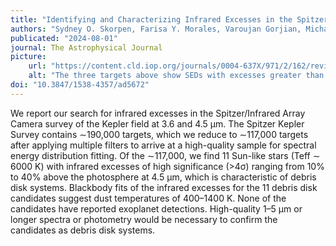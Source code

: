 ```yaml
---
title: "Identifying and Characterizing Infrared Excesses in the Spitzer Kepler Survey (SpiKeS)"
authors: "Sydney O. Skorpen, Farisa Y. Morales, Varoujan Gorjian, Michael W. Werner, and Geoffrey Bryden"
publicated: "2024-08-01"
journal: The Astrophysical Journal
picture:
    url: "https://content.cld.iop.org/journals/0004-637X/971/2/162/revision1/apjad5672f1_lr.jpg"
    alt: "The three targets above show SEDs with excesses greater than 10% at I2, similarly to the 11 candidates."
doi: "10.3847/1538-4357/ad5672"
---
```

We report our search for infrared excesses in the Spitzer/Infrared Array Camera survey of the Kepler field at 3.6 and 4.5 μm. The Spitzer Kepler Survey contains ∼190,000 targets, which we reduce to ∼117,000 targets after applying multiple filters to arrive at a high-quality sample for spectral energy distribution fitting. Of the ∼117,000, we find 11 Sun-like stars (Teff ∼ 6000 K) with infrared excesses of high significance (>4σ) ranging from 10% to 40% above the photosphere at 4.5 μm, which is characteristic of debris disk systems. Blackbody fits of the infrared excesses for the 11 debris disk candidates suggest dust temperatures of 400–1400 K. None of the candidates have reported exoplanet detections. High-quality 1–5 μm or longer spectra or photometry would be necessary to confirm the candidates as debris disk systems.
